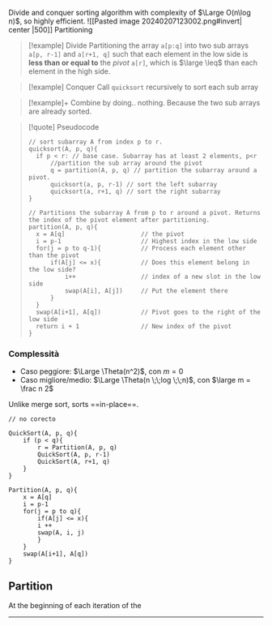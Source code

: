 Divide and conquer sorting algorithm with complexity of $\Large O(n\log n)$, so highly efficient. 
![[Pasted image 20240207123002.png#invert| center |500]]
Partitioning 
> [!example] Divide
> Partitioning the array `a[p:q]` into two sub arrays `a[p, r-1]` and `a[r+1, q]` such that each element in the low side is **less than or equal to** the *pivot* `a[r]`, which is $\large \leq$ than each element in the high side. 

> [!example] Conquer
> Call `quicksort` recursively to sort each sub array 

> [!example]+ Combine 
> by doing.. nothing. Because the two sub arrays are already sorted. 

> [!quote] Pseudocode
> 
> ```clike 
> // sort subarray A from index p to r.
> quicksort(A, p, q){
> 	if p < r: // base case. Subarray has at least 2 elements, p<r
> 		//partition the sub array around the pivot
> 		q = partition(A, p, q) // partition the subarray around a pivot. 
> 		quicksort(a, p, r-1) // sort the left subarray
> 		quicksort(a, r+1, q) // sort the right subarray 
> }
> 
> // Partitions the subarray A from p to r around a pivot. Returns the index of the pivot element after partitioning. 
> partition(A, p, q){
> 	x = A[q]                     // the pivot 
> 	i = p-1                      // Highest index in the low side
> 	for(j = p to q-1){           // Process each element other than the pivot
> 		if(A[j] <= x){           // Does this element belong in the low side? 
> 			i++                  // index of a new slot in the low side
> 			swap(A[i], A[j])     // Put the element there
> 		}             
> 	}
> 	swap(A[i+1], A[q])           // Pivot goes to the right of the low side 
> 	return i + 1                 // New index of the pivot 
> }
> ```



### Complessità 
- Caso peggiore: $\Large \Theta(n^2)$, con $m = 0$
- Caso migliore/medio: $\Large \Theta(n \;\;log \;\;n)$, con $\large m = \frac n 2$ 

Unlike merge sort, sorts ==in-place==. 




```clike
// no corecto 

QuickSort(A, p, q){
	if (p < q){
		r = Partition(A, p, q)
		QuickSort(A, p, r-1)
		QuickSort(A, r+1, q)
	}
}
 
Partition(A, p, q){
	x = A[q]
	i = p-1
	for(j = p to q){
		if(A[j] <= x){
		i ++
		swap(A, i, j)
		}
	}
	swap(A[i+1], A[q])
}
```

## Partition 
At the beginning of each iteration of the 


---
